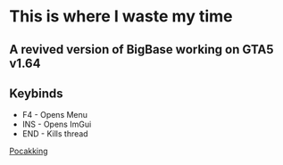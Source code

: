 # This is where I waste my time

## A revived version of BigBase working on GTA5 v1.64

## Keybinds

- F4 - Opens Menu
- INS - Opens ImGui
- END - Kills thread

[Pocakking](https://github.com/Pocakking)
